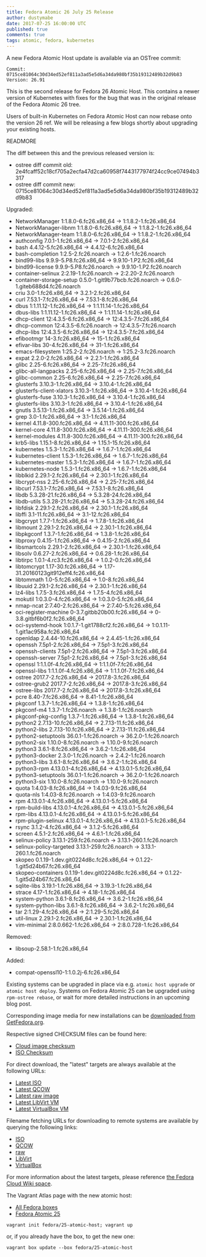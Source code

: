 ```yaml
---
title: Fedora Atomic 26 July 25 Release
author: dustymabe
date: 2017-07-25 16:00:00 UTC
published: true
comments: true
tags: atomic, fedora, kubernetes
---
```


A new Fedora Atomic Host update is available via an OSTree commit:

```
Commit: 0715ce81064c30d34ed52ef811a3ad5e5d6a34da980bf35b19312489b32d9b83
Version: 26.91
```

This is the second release for Fedora 26 Atomic Host. This contains a newer version of Kubernetes with fixes for the bug that was in the
original release of the Fedora Atomic 26 tree.

Users of built-in Kubernetes on Fedora Atomic Host can now rebase onto the version 26 ref.  We will be releasing a few blogs shortly about upgrading your existing hosts.

READMORE

The diff between this and the previous released version is:

* ostree diff commit old: 2e4fcaff52c18cf705a2ecfa47d2ca60958f7443177974f24cc9ce07494b3317
* ostree diff commit new: 0715ce81064c30d34ed52ef811a3ad5e5d6a34da980bf35b19312489b32d9b83

Upgraded:

* NetworkManager 1:1.8.0-6.fc26.x86_64 -> 1:1.8.2-1.fc26.x86_64
* NetworkManager-libnm 1:1.8.0-6.fc26.x86_64 -> 1:1.8.2-1.fc26.x86_64
* NetworkManager-team 1:1.8.0-6.fc26.x86_64 -> 1:1.8.2-1.fc26.x86_64
* authconfig 7.0.1-1.fc26.x86_64 -> 7.0.1-2.fc26.x86_64
* bash 4.4.12-5.fc26.x86_64 -> 4.4.12-6.fc26.x86_64
* bash-completion 1:2.5-2.fc26.noarch -> 1:2.6-1.fc26.noarch
* bind99-libs 9.9.9-5.P8.fc26.x86_64 -> 9.9.10-1.P2.fc26.x86_64
* bind99-license 9.9.9-5.P8.fc26.noarch -> 9.9.10-1.P2.fc26.noarch
* container-selinux 2:2.19-1.fc26.noarch -> 2:2.20-2.fc26.noarch
* container-storage-setup 0.5.0-1.git9b77bcb.fc26.noarch -> 0.6.0-1.giteb688d4.fc26.noarch
* criu 3.0-1.fc26.x86_64 -> 3.2.1-2.fc26.x86_64
* curl 7.53.1-7.fc26.x86_64 -> 7.53.1-8.fc26.x86_64
* dbus 1:1.11.12-1.fc26.x86_64 -> 1:1.11.14-1.fc26.x86_64
* dbus-libs 1:1.11.12-1.fc26.x86_64 -> 1:1.11.14-1.fc26.x86_64
* dhcp-client 12:4.3.5-6.fc26.x86_64 -> 12:4.3.5-7.fc26.x86_64
* dhcp-common 12:4.3.5-6.fc26.noarch -> 12:4.3.5-7.fc26.noarch
* dhcp-libs 12:4.3.5-6.fc26.x86_64 -> 12:4.3.5-7.fc26.x86_64
* efibootmgr 14-3.fc26.x86_64 -> 15-1.fc26.x86_64
* efivar-libs 30-4.fc26.x86_64 -> 31-1.fc26.x86_64
* emacs-filesystem 1:25.2-2.fc26.noarch -> 1:25.2-3.fc26.noarch
* expat 2.2.0-2.fc26.x86_64 -> 2.2.1-1.fc26.x86_64
* glibc 2.25-6.fc26.x86_64 -> 2.25-7.fc26.x86_64
* glibc-all-langpacks 2.25-6.fc26.x86_64 -> 2.25-7.fc26.x86_64
* glibc-common 2.25-6.fc26.x86_64 -> 2.25-7.fc26.x86_64
* glusterfs 3.10.3-1.fc26.x86_64 -> 3.10.4-1.fc26.x86_64
* glusterfs-client-xlators 3.10.3-1.fc26.x86_64 -> 3.10.4-1.fc26.x86_64
* glusterfs-fuse 3.10.3-1.fc26.x86_64 -> 3.10.4-1.fc26.x86_64
* glusterfs-libs 3.10.3-1.fc26.x86_64 -> 3.10.4-1.fc26.x86_64
* gnutls 3.5.13-1.fc26.x86_64 -> 3.5.14-1.fc26.x86_64
* grep 3.0-1.fc26.x86_64 -> 3.1-1.fc26.x86_64
* kernel 4.11.8-300.fc26.x86_64 -> 4.11.11-300.fc26.x86_64
* kernel-core 4.11.8-300.fc26.x86_64 -> 4.11.11-300.fc26.x86_64
* kernel-modules 4.11.8-300.fc26.x86_64 -> 4.11.11-300.fc26.x86_64
* krb5-libs 1.15.1-8.fc26.x86_64 -> 1.15.1-15.fc26.x86_64
* kubernetes 1.5.3-1.fc26.x86_64 -> 1.6.7-1.fc26.x86_64
* kubernetes-client 1.5.3-1.fc26.x86_64 -> 1.6.7-1.fc26.x86_64
* kubernetes-master 1.5.3-1.fc26.x86_64 -> 1.6.7-1.fc26.x86_64
* kubernetes-node 1.5.3-1.fc26.x86_64 -> 1.6.7-1.fc26.x86_64
* libblkid 2.29.1-2.fc26.x86_64 -> 2.30.1-1.fc26.x86_64
* libcrypt-nss 2.25-6.fc26.x86_64 -> 2.25-7.fc26.x86_64
* libcurl 7.53.1-7.fc26.x86_64 -> 7.53.1-8.fc26.x86_64
* libdb 5.3.28-21.fc26.x86_64 -> 5.3.28-24.fc26.x86_64
* libdb-utils 5.3.28-21.fc26.x86_64 -> 5.3.28-24.fc26.x86_64
* libfdisk 2.29.1-2.fc26.x86_64 -> 2.30.1-1.fc26.x86_64
* libffi 3.1-11.fc26.x86_64 -> 3.1-12.fc26.x86_64
* libgcrypt 1.7.7-1.fc26.x86_64 -> 1.7.8-1.fc26.x86_64
* libmount 2.29.1-2.fc26.x86_64 -> 2.30.1-1.fc26.x86_64
* libpkgconf 1.3.7-1.fc26.x86_64 -> 1.3.8-1.fc26.x86_64
* libproxy 0.4.15-1.fc26.x86_64 -> 0.4.15-2.fc26.x86_64
* libsmartcols 2.29.1-2.fc26.x86_64 -> 2.30.1-1.fc26.x86_64
* libsolv 0.6.27-2.fc26.x86_64 -> 0.6.28-1.fc26.x86_64
* libtirpc 1.0.1-4.rc3.fc26.x86_64 -> 1.0.2-0.fc26.x86_64
* libtomcrypt 1.17-30.fc26.x86_64 -> 1.17-31.20160123git912eff4.fc26.x86_64
* libtommath 1.0-5.fc26.x86_64 -> 1.0-8.fc26.x86_64
* libuuid 2.29.1-2.fc26.x86_64 -> 2.30.1-1.fc26.x86_64
* lz4-libs 1.7.5-3.fc26.x86_64 -> 1.7.5-4.fc26.x86_64
* mokutil 1:0.3.0-4.fc26.x86_64 -> 1:0.3.0-5.fc26.x86_64
* nmap-ncat 2:7.40-2.fc26.x86_64 -> 2:7.40-5.fc26.x86_64
* oci-register-machine 0-3.7.gitbb20b00.fc26.x86_64 -> 0-3.8.gitbf6b0f2.fc26.x86_64
* oci-systemd-hook 1:0.1.7-1.git1788cf2.fc26.x86_64 -> 1:0.1.11-1.git1ac958a.fc26.x86_64
* openldap 2.4.44-10.fc26.x86_64 -> 2.4.45-1.fc26.x86_64
* openssh 7.5p1-2.fc26.x86_64 -> 7.5p1-3.fc26.x86_64
* openssh-clients 7.5p1-2.fc26.x86_64 -> 7.5p1-3.fc26.x86_64
* openssh-server 7.5p1-2.fc26.x86_64 -> 7.5p1-3.fc26.x86_64
* openssl 1:1.1.0f-4.fc26.x86_64 -> 1:1.1.0f-7.fc26.x86_64
* openssl-libs 1:1.1.0f-4.fc26.x86_64 -> 1:1.1.0f-7.fc26.x86_64
* ostree 2017.7-2.fc26.x86_64 -> 2017.8-3.fc26.x86_64
* ostree-grub2 2017.7-2.fc26.x86_64 -> 2017.8-3.fc26.x86_64
* ostree-libs 2017.7-2.fc26.x86_64 -> 2017.8-3.fc26.x86_64
* pcre 8.40-7.fc26.x86_64 -> 8.41-1.fc26.x86_64
* pkgconf 1.3.7-1.fc26.x86_64 -> 1.3.8-1.fc26.x86_64
* pkgconf-m4 1.3.7-1.fc26.noarch -> 1.3.8-1.fc26.noarch
* pkgconf-pkg-config 1.3.7-1.fc26.x86_64 -> 1.3.8-1.fc26.x86_64
* python2 2.7.13-10.fc26.x86_64 -> 2.7.13-11.fc26.x86_64
* python2-libs 2.7.13-10.fc26.x86_64 -> 2.7.13-11.fc26.x86_64
* python2-setuptools 36.0.1-1.fc26.noarch -> 36.2.0-1.fc26.noarch
* python2-six 1.10.0-8.fc26.noarch -> 1.10.0-9.fc26.noarch
* python3 3.6.1-8.fc26.x86_64 -> 3.6.2-1.fc26.x86_64
* python3-docker 2.3.0-1.fc26.noarch -> 2.4.2-1.fc26.noarch
* python3-libs 3.6.1-8.fc26.x86_64 -> 3.6.2-1.fc26.x86_64
* python3-rpm 4.13.0.1-4.fc26.x86_64 -> 4.13.0.1-5.fc26.x86_64
* python3-setuptools 36.0.1-1.fc26.noarch -> 36.2.0-1.fc26.noarch
* python3-six 1.10.0-8.fc26.noarch -> 1.10.0-9.fc26.noarch
* quota 1:4.03-8.fc26.x86_64 -> 1:4.03-9.fc26.x86_64
* quota-nls 1:4.03-8.fc26.noarch -> 1:4.03-9.fc26.noarch
* rpm 4.13.0.1-4.fc26.x86_64 -> 4.13.0.1-5.fc26.x86_64
* rpm-build-libs 4.13.0.1-4.fc26.x86_64 -> 4.13.0.1-5.fc26.x86_64
* rpm-libs 4.13.0.1-4.fc26.x86_64 -> 4.13.0.1-5.fc26.x86_64
* rpm-plugin-selinux 4.13.0.1-4.fc26.x86_64 -> 4.13.0.1-5.fc26.x86_64
* rsync 3.1.2-4.fc26.x86_64 -> 3.1.2-5.fc26.x86_64
* screen 4.5.1-2.fc26.x86_64 -> 4.6.1-1.fc26.x86_64
* selinux-policy 3.13.1-259.fc26.noarch -> 3.13.1-260.1.fc26.noarch
* selinux-policy-targeted 3.13.1-259.fc26.noarch -> 3.13.1-260.1.fc26.noarch
* skopeo 0.1.19-1.dev.git0224d8c.fc26.x86_64 -> 0.1.22-1.git5d24b67.fc26.x86_64
* skopeo-containers 0.1.19-1.dev.git0224d8c.fc26.x86_64 -> 0.1.22-1.git5d24b67.fc26.x86_64
* sqlite-libs 3.19.1-1.fc26.x86_64 -> 3.19.3-1.fc26.x86_64
* strace 4.17-1.fc26.x86_64 -> 4.18-1.fc26.x86_64
* system-python 3.6.1-8.fc26.x86_64 -> 3.6.2-1.fc26.x86_64
* system-python-libs 3.6.1-8.fc26.x86_64 -> 3.6.2-1.fc26.x86_64
* tar 2:1.29-4.fc26.x86_64 -> 2:1.29-5.fc26.x86_64
* util-linux 2.29.1-2.fc26.x86_64 -> 2.30.1-1.fc26.x86_64
* vim-minimal 2:8.0.662-1.fc26.x86_64 -> 2:8.0.728-1.fc26.x86_64

Removed:

* libsoup-2.58.1-1.fc26.x86_64

Added:

* compat-openssl10-1:1.0.2j-6.fc26.x86_64

Existing systems can be upgraded in place via e.g. `atomic host upgrade` or
`atomic host deploy`.  Systems on Fedora Atomic 25 can be upgraded using `rpm-ostree rebase`, or wait for more detailed instructions in an upcoming blog post.

Corresponding image media for new installations can be [downloaded from GetFedora.org](https://getfedora.org/en/atomic/download/).

Respective signed CHECKSUM files can be found here:

* [Cloud image checksum](https://alt.fedoraproject.org/pub/alt/atomic/stable/Fedora-Atomic-26-20170723.0/Atomic/x86_64/iso/Fedora-Atomic-26-20170723.0-x86_64-CHECKSUM)
* [ISO Checksum](https://alt.fedoraproject.org/pub/alt/atomic/stable/Fedora-Atomic-26-20170723.0/Atomic/x86_64/iso/Fedora-Atomic-26-20170723.0-x86_64-CHECKSUM)

For direct download, the "latest" targets are always available at the following URLs:

* [Latest ISO](https://getfedora.org/atomic_iso_latest)
* [Latest QCOW](https://getfedora.org/atomic_qcow2_latest)
* [Latest raw image](https://getfedora.org/atomic_raw_latest)
* [Latest LibVirt VM](https://getfedora.org/atomic_vagrant_libvirt_latest)
* [Latest VirtualBox VM](https://getfedora.org/atomic_vagrant_virtualbox_latest)

Filename fetching URLs for downloading to remote systems are available by querying the following links:

* [ISO](https://getfedora.org/atomic_iso_latest_filename)
* [QCOW](https://getfedora.org/atomic_qcow2_latest_filename)
* [raw](https://getfedora.org/atomic_raw_latest_filename)
* [LibVirt](https://getfedora.org/atomic_vagrant_libvirt_latest_filename)
* [VirtualBox](https://getfedora.org/atomic_vagrant_virtualbox_latest_filename)

For more information about the latest targets, please reference [the Fedora
Cloud Wiki space](https://fedoraproject.org/wiki/Cloud#Quick_Links).

The Vagrant Atlas page with the new atomic host:

* [All Fedora boxes](https://atlas.hashicorp.com/fedora/boxes/)
* [Fedora Atomic 25](https://atlas.hashicorp.com/fedora/boxes/25-atomic-host/versions/20170418)

```
vagrant init fedora/25-atomic-host; vagrant up
```

or, if you already have the box, to get the new one:

```
vagrant box update --box fedora/25-atomic-host
```
